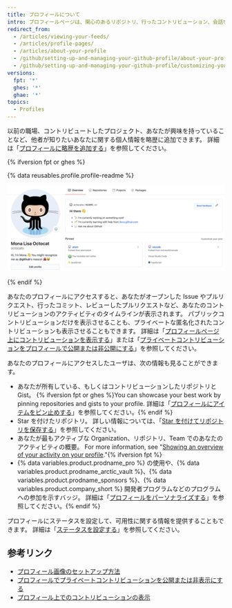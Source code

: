 ```yaml
---
title: プロフィールについて
intro: プロフィールページは、関心のあるリポジトリ、行ったコントリビューション、会話を通じて、あなたの作業の様子を他者に伝えます。
redirect_from:
  - /articles/viewing-your-feeds/
  - /articles/profile-pages/
  - /articles/about-your-profile
  - /github/setting-up-and-managing-your-github-profile/about-your-profile
  - /github/setting-up-and-managing-your-github-profile/customizing-your-profile/about-your-profile
versions:
  fpt: '*'
  ghes: '*'
  ghae: '*'
topics:
  - Profiles
---
```


以前の職場、コントリビュートしたプロジェクト、あなたが興味を持っていることなど、他者が知りたいあなたに関する個人情報を略歴に追加できます。 詳細は「[プロフィールに略歴を追加する](/articles/personalizing-your-profile/#adding-a-bio-to-your-profile)」を参照してください。

{% ifversion fpt or ghes %}

{% data reusables.profile.profile-readme %}

![プロフィールに表示されるプロフィール README ファイル](/assets/images/help/repository/profile-with-readme.png)

{% endif %}

あなたのプロフィールにアクセスすると、あなたがオープンした Issue やプルリクエスト、行ったコミット、レビューしたプルリクエストなど、あなたのコントリビューションのアクティビティのタイムラインが表示されます。 パブリックコントリビューションだけを表示させることも、プライベートな匿名化されたコントリビューションも表示させることもできます。 詳細は「[プロフィールページ上にコントリビューションを表示する](/articles/viewing-contributions-on-your-profile-page)」または「[プライベートコントリビューションをプロフィールで公開または非公開にする](/articles/publicizing-or-hiding-your-private-contributions-on-your-profile)」を参照してください。

あなたのプロフィールにアクセスしたユーザは、次の情報も見ることができます。

- あなたが所有している、もしくはコントリビューションしたリポジトリと Gist。 {% ifversion fpt or ghes %}You can showcase your best work by pinning repositories and gists to your profile. 詳細は「[プロフィールにアイテムをピン止めする](/github/setting-up-and-managing-your-github-profile/pinning-items-to-your-profile)」を参照してください。{% endif %}
- Star を付けたリポジトリ。 詳しい情報については、「[Star を付けてリポジトリを保存する](/articles/saving-repositories-with-stars/)」を参照してください。
- あなたが最もアクティブな Organization、リポジトリ、Team でのあなたのアクティビティの概要。 For more information, see "[Showing an overview of your activity on your profile](/articles/showing-an-overview-of-your-activity-on-your-profile)."{% ifversion fpt %}
- {% data variables.product.prodname_pro %} の使用や、{% data variables.product.prodname_arctic_vault %}、{% data variables.product.prodname_sponsors %}、{% data variables.product.company_short %} 開発者プログラムなどのプログラムへの参加を示すバッジ。 詳細は「[プロフィールをパーソナライズする](/github/setting-up-and-managing-your-github-profile/personalizing-your-profile#displaying-badges-on-your-profile)」を参照してください。{% endif %}

プロフィールにステータスを設定して、可用性に関する情報を提供することもできます。 詳細は「[ステータスを設定する](/articles/personalizing-your-profile/#setting-a-status)」を参照してください。

## 参考リンク

- [プロフィール画像のセットアップ方法](/articles/how-do-i-set-up-my-profile-picture)
- [プロフィールでプライベートコントリビューションを公開または非表示にする](/articles/publicizing-or-hiding-your-private-contributions-on-your-profile)
- [プロフィール上でのコントリビューションの表示](/articles/viewing-contributions-on-your-profile)
